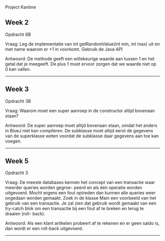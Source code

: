 Project Kantine 

Week 2 
--------------------------------------------------------------------------------------
Opdracht 6B

Vraag: Leg de implementatie van int getRandomValue(int min, int max) uit en met name
waarom er +1 in voorkomt. Gebruik de Java API

Antwoord: De methode geeft een willekeurige waarde aan tussen 1 en het getal dat je meegeeft. De plus 1 moet ervoor zorgen dat we waarde niet op 0 kan vallen. 

--------------------------------------------------------------------------------------

Week 3 
--------------------------------------------------------------------------------------
Opdracht 3B

Vraag: Waarom moet een super aanroep in de constructor altijd bovenaan staan?

Antwoord: De super aanroep moet altijd bovenaan staan, omdat het anders in BlueJ niet kan compileren. De subklasse moet altijd eerst de gegevens van de superklasse weten voordat de subklasse daar gegevens aan toe kan voegen.

--------------------------------------------------------------------------------------
Week 5
--------------------------------------------------------------------------------------
Opdracht 3

Vraag: De meeste databases kennen het concept van een transactie waar meerder queries worden gegroe- peerd en als één operatie worden uitgevoerd. Mocht ergens een fout optreden dan kunnen alle queries weer ongedaan worden gemaakt.
Zoek in de klasse Main een voorbeeld van het gebruik van een transactie. Je zal zien dat gebruik wordt gemaakt van een try-catch blok om een transactie bij een fout af te breken en terug te draaien (roll- back).

Antwoord: Als een klant artikelen probeert af te rekenen en er geen saldo is, dan wordt er een roll-back uitgevoerd.

--------------------------------------------------------------------------------------

